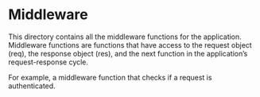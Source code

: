 # Middleware

This directory contains all the middleware functions for the application. Middleware functions are functions that have access to the request object (req), the response object (res), and the next function in the application’s request-response cycle.

For example, a middleware function that checks if a request is authenticated.